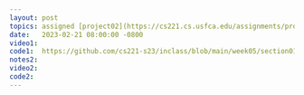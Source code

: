 ```yaml
---
layout: post
topics: assigned [project02](https://cs221.cs.usfca.edu/assignments/project02.html), linked list
date:   2023-02-21 08:00:00 -0800
video1: 
code1:  https://github.com/cs221-s23/inclass/blob/main/week05/section01/
notes2: 
video2:
code2:  
---
```

